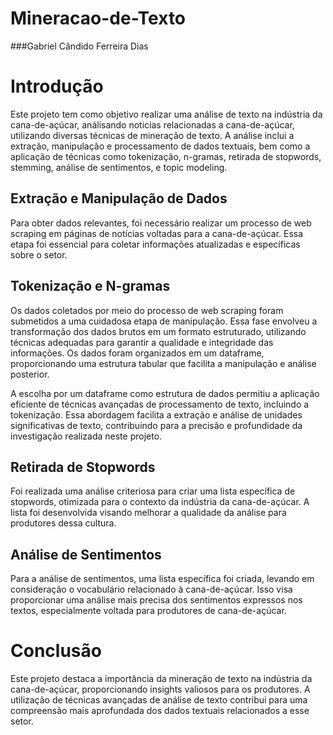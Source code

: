 # Mineracao-de-Texto
###Gabriel Cândido Ferreira Dias 

# Introdução

Este projeto tem como objetivo realizar uma análise de texto na indústria da cana-de-açúcar, análisando noticias relacionadas a cana-de-açúcar, utilizando diversas técnicas de mineração de texto. A análise inclui a extração, manipulação e processamento de dados textuais, bem como a aplicação de técnicas como tokenização, n-gramas, retirada de stopwords, stemming, análise de sentimentos, e topic modeling.

## Extração e Manipulação de Dados

Para obter dados relevantes, foi necessário realizar um processo de web scraping em páginas de notícias voltadas para a cana-de-açúcar. Essa etapa foi essencial para coletar informações atualizadas e específicas sobre o setor.

## Tokenização e N-gramas

Os dados coletados por meio do processo de web scraping foram submetidos a uma cuidadosa etapa de manipulação. Essa fase envolveu a transformação dos dados brutos em um formato estruturado, utilizando técnicas adequadas para garantir a qualidade e integridade das informações. Os dados foram organizados em um dataframe, proporcionando uma estrutura tabular que facilita a manipulação e análise posterior.

A escolha por um dataframe como estrutura de dados permitiu a aplicação eficiente de técnicas avançadas de processamento de texto, incluindo a tokenização. Essa abordagem facilita a extração e análise de unidades significativas de texto, contribuindo para a precisão e profundidade da investigação realizada neste projeto.

## Retirada de Stopwords

Foi realizada uma análise criteriosa para criar uma lista específica de stopwords, otimizada para o contexto da indústria da cana-de-açúcar. A lista foi desenvolvida visando melhorar a qualidade da análise para produtores dessa cultura.

## Análise de Sentimentos

Para a análise de sentimentos, uma lista específica foi criada, levando em consideração o vocabulário relacionado à cana-de-açúcar. Isso visa proporcionar uma análise mais precisa dos sentimentos expressos nos textos, especialmente voltada para produtores de cana-de-açúcar.

# Conclusão

Este projeto destaca a importância da mineração de texto na indústria da cana-de-açúcar, proporcionando insights valiosos para os produtores. A utilização de técnicas avançadas de análise de texto contribui para uma compreensão mais aprofundada dos dados textuais relacionados a esse setor.

